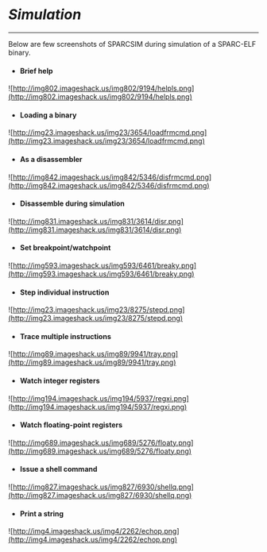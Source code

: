 # _Simulation_ #

---


Below are few screenshots of SPARCSIM during simulation of a SPARC-ELF binary.

  * #### Brief help ####
![http://img802.imageshack.us/img802/9194/helpls.png](http://img802.imageshack.us/img802/9194/helpls.png)

  * #### Loading a binary ####
![http://img23.imageshack.us/img23/3654/loadfrmcmd.png](http://img23.imageshack.us/img23/3654/loadfrmcmd.png)

  * #### As a disassembler ####
![http://img842.imageshack.us/img842/5346/disfrmcmd.png](http://img842.imageshack.us/img842/5346/disfrmcmd.png)

  * #### Disassemble during simulation ####
![http://img831.imageshack.us/img831/3614/disr.png](http://img831.imageshack.us/img831/3614/disr.png)

  * #### Set breakpoint/watchpoint ####
![http://img593.imageshack.us/img593/6461/breaky.png](http://img593.imageshack.us/img593/6461/breaky.png)

  * #### Step individual instruction ####
![http://img23.imageshack.us/img23/8275/stepd.png](http://img23.imageshack.us/img23/8275/stepd.png)

  * #### Trace multiple instructions ####
![http://img89.imageshack.us/img89/9941/tray.png](http://img89.imageshack.us/img89/9941/tray.png)

  * #### Watch integer registers ####
![http://img194.imageshack.us/img194/5937/regxi.png](http://img194.imageshack.us/img194/5937/regxi.png)

  * #### Watch floating-point registers ####
![http://img689.imageshack.us/img689/5276/floaty.png](http://img689.imageshack.us/img689/5276/floaty.png)

  * #### Issue a shell command ####
![http://img827.imageshack.us/img827/6930/shellq.png](http://img827.imageshack.us/img827/6930/shellq.png)

  * #### Print a string ####
![http://img4.imageshack.us/img4/2262/echop.png](http://img4.imageshack.us/img4/2262/echop.png)